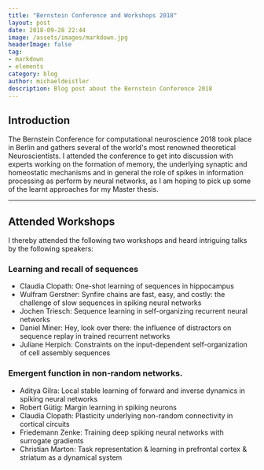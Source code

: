 ```yaml
---
title: "Bernstein Conference and Workshops 2018"
layout: post
date: 2018-09-28 22:44
image: /assets/images/markdown.jpg
headerImage: false
tag:
- markdown
- elements
category: blog
author: michaeldeistler
description: Blog post about the Bernstein Conference 2018
---
```


## Introduction
The Bernstein Conference for computational neuroscience 2018 took place in Berlin and gathers several of the world's most renowned theoretical Neuroscientists. I attended the conference to get into discussion with experts working on the formation of memory, the underlying synaptic and homeostatic mechanisms and in general the role of spikes in information processing as perform by neural networks, as I am hoping to pick up some of the learnt approaches for my Master thesis.

---

## Attended Workshops
I thereby attended the following two workshops and heard intriguing talks by the following speakers:
### Learning and recall of sequences
* Claudia Clopath: One-shot learning of sequences in hippocampus
* Wulfram Gerstner: Synfire chains are fast, easy, and costly: the challenge of slow sequences in spiking neural networks
* Jochen Triesch: Sequence learning in self-organizing recurrent neural networks
* Daniel Miner: Hey, look over there: the influence of distractors on sequence replay in trained recurrent networks
* Juliane Herpich: Constraints on the input-dependent self-organization of cell assembly sequences

### Emergent function in non-random networks.
* Aditya Gilra: Local stable learning of forward and inverse dynamics in spiking neural networks
* Robert Gütig: Margin learning in spiking neurons
* Claudia Clopath: Plasticity underlying non-random connectivity in cortical circuits
* Friedemann Zenke: Training deep spiking neural networks with surrogate gradients
* Christian Marton: Task representation & learning in prefrontal cortex & striatum as a dynamical system
